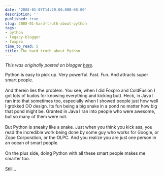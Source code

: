 ```yaml
---
date: '2008-01-07T14:29:00.000-08:00'
description: ''
published: true
slug: 2008-01-hard-truth-about-python
tags:
- python
- legacy-blogger
- foxpro
time_to_read: 5
title: The hard truth about Python
---
```


*This was originally posted on blogger [here](https://pydanny.blogspot.com/2008/01/hard-truth-about-python.html)*.

Python is easy to pick up.  Very powerful.  Fast.  Fun.  And attracts super smart people.<br /><br />And therein lies the problem.  You see, when I did Foxpro and ColdFusion I got lots of kudos for knowing everything and kicking butt.  Heck, in Java I ran into that sometimes too, especially when I showed people just how well I grokked OO design.  Its fun being a big snake in a pond no matter how big that pond might be.  Granted in Java I ran into people who were awesome, but so many of them were not.<br /><br />But Python is sneaky like a snake.  Just when you think you kick ass, you read the incredible work being done by some guy who works for Google, or Zope Corporation, or the OLPC.  And you realize you are just one person in an ocean of smart people.<br /><br />On the plus side, doing Python with all these smart people makes me smarter too.<br /><br />Still...